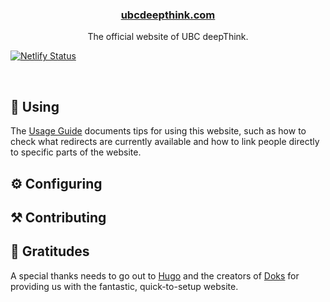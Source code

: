 <p align="center">
  <a href="https://friendly-goldberg-4f6d6b.netlify.app">
   
  </a>
</p>

<h3 align="center">
  <a href="https://friendly-goldberg-4f6d6b.netlify.app">ubcdeepthink.com</a>
</h3>

<p align="center">
  The official website of UBC deepThink.
</p>

  [![Netlify Status](https://api.netlify.com/api/v1/badges/9779a10a-9bb7-45f6-8da2-824c90e73e6e/deploy-status)](https://app.netlify.com/sites/friendly-goldberg-4f6d6b/deploys)


<br>

## 🔎 Using

The [Usage Guide](./USING.md) documents tips for using this website, such as how to check what redirects are currently available and how to link people directly to specific parts of the website.

## ⚙️ Configuring


## ⚒️ Contributing


## 🙏 Gratitudes

A special thanks needs to go out to [Hugo](https://gohugo.io/) and the creators of [Doks](https://themes.gohugo.io/doks/) for providing us with the fantastic, quick-to-setup website.
